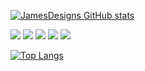 

[![JamesDesigns GitHub stats](https://github-readme-stats.vercel.app/api?username=jamesdesigns&show_icons=true&theme=dark/top-langs/?username=jamesdesigns)](https://github.com/jamesdesigns/github-readme-stats) 

![](https://img.shields.io/badge/Code-HTML-informational?style=flat&logo=JS&logoColor=white&color=2bbc8a)
![](https://img.shields.io/badge/Code-CSS-informational?style=flat&logo=JS&logoColor=white&color=2bbc8a) 
![](https://img.shields.io/badge/Code-JAVASCRIPT-informational?style=flat&logo=JS&logoColor=white&color=2bbc8a)
![](https://img.shields.io/badge/Code-REACT-informational?style=flat&logo=JS&logoColor=white&color=2bbc8a)
![](https://img.shields.io/badge/Code-GATSBY-informational?style=flat&logo=JS&logoColor=white&color=2bbc8a)



[![Top Langs](https://github-readme-stats.vercel.app/api/top-langs/?username=jamesdesigns)](https://github.com/jamesdesigns/github-readme-stats)





